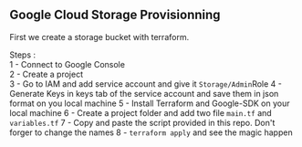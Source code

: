 ## Google Cloud Storage Provisionning

First we create a storage bucket with terraform.

Steps :  
  1 - Connect to Google Console  
  2 - Create a project  
  3 - Go to IAM and add service account and give it `Storage/Admin`Role
  4 - Generate Keys in keys tab of the service account and save them in json format on you local machine
  5 - Install Terraform and Google-SDK on your local machine
  6 - Create a project folder and add two file `main.tf` and `variables.tf`
  7 - Copy and paste the script provided in this repo. Don't forger to change the names 
  8 - `terraform apply` and see the magic happen
